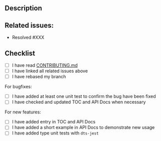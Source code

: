 <!-- Thank you for your contribution! :thumbsup: -->
<!-- Please makes sure that these checkboxes are checked before submitting your PR, thank you! -->

## Description
<!-- Example: Added error property support to `action` API -->

## Related issues:
- Resolved #XXX

## Checklist

* [ ] I have read [CONTRIBUTING.md](../CONTRIBUTING.md)
* [ ] I have linked all related issues above
* [ ] I have rebased my branch

For bugfixes:
* [ ] I have added at least one unit test to confirm the bug have been fixed
* [ ] I have checked and updated TOC and API Docs when necessary

For new features:
* [ ] I have added entry in TOC and API Docs
* [ ] I have added a short example in API Docs to demonstrate new usage
* [ ] I have added type unit tests with `dts-jest`
